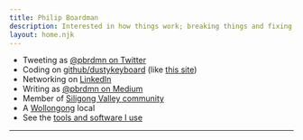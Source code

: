 ```yaml
---
title: Philip Boardman
description: Interested in how things work; breaking things and fixing things
layout: home.njk
---
```



<div class="links">

* Tweeting as [@pbrdmn on Twitter](https://twitter.com/pbrdmn)
* Coding on [github/dustykeyboard](https://github.com/dustykeyboard) (like [this site](https://github.com/dustykeyboard/brd.mn))
* Networking on [LinkedIn](https://linkedin.com/in/philipboardman/)
* Writing as [@pbrdmn on Medium](https://pbrdmn.medium.com/)
* Member of [Siligong Valley community](https://www.siligongvalley.com/)
* A [Wollongong](https://www.visitwollongong.com.au/) local
* See the [tools and software I use](/uses)

</div>

---
